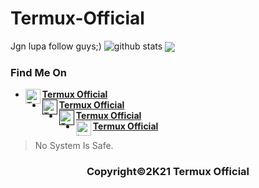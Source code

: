 # Termux-Official

Jgn lupa follow guys;) 
![github stats](https://github-readme-stats.vercel.app/api?username=Termux-ofc&show_icons=true&theme=radical)
<img align="center" src="https://github-readme-stats.vercel.app/api/top-langs/?username=Termux-ofc&theme=red&hide_langs_below=1" />

### Find Me On
* [<img alt="Termux-ofc's WhatsApp" align="left" width="24px" src="https://cdn.jsdelivr.net/npm/simple-icons@v3/icons/whatsapp.svg" /> <b>Termux Official</b>](https://chat.whatsapp.com/JnLkI1yfgj72HeKVpcv2hV)<br />
* [<img alt="Termux-ofc's Facebook" align="left" width="24px" src="https://cdn.jsdelivr.net/npm/simple-icons@v3/icons/facebook.svg" /> <b>Termux Official</b>]()<br />
* [<img alt="Termux-ofc's Instagram" align="left" width="24px" src="https://cdn.jsdelivr.net/npm/simple-icons@v3/icons/instagram.svg" /> <b>Termux Official</b>]()<br />
* [<img alt="termux-ofc's Github" align="left" width="24px" src="https://cdn.jsdelivr.net/npm/simple-icons@v3/icons/github.svg" /> <b>Termux Official</b>](https://github.com/Termux-ofc)<br />

> No System Is Safe.

<h3 align="center">
    Copyright©2K21 Termux Official
</h3>
